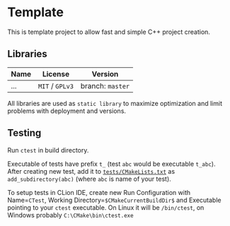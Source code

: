 # Template

This is template project to allow fast and simple C++ project creation.

## Libraries

| Name | License | Version |
|------|---------|---------|
| ... | `MIT` / `GPLv3` | branch: `master` |

All libraries are used as `static library` to maximize optimization and limit problems with deployment and versions.

## Testing

Run `ctest` in build directory.

Executable of tests have prefix `t_` (test `abc` would be executable `t_abc`).
After creating new test, add it to [`tests/CMakeLists.txt`](tests/CMakeLists.txt) as `add_subdirectory(abc)` (where `abc` is name of your test).

To setup tests in CLion IDE, create new Run Configuration with Name=`CTest`, Working Directory=`$CMakeCurrentBuildDir$` and Executable pointing to your `ctest` executable.
On Linux it will be `/bin/ctest`, on Windows probably `C:\CMake\bin\ctest.exe` 
